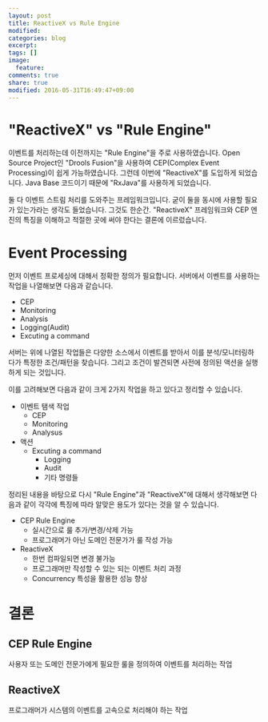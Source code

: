 ```yaml
---
layout: post
title: ReactiveX vs Rule Engine
modified:
categories: blog
excerpt:
tags: []
image:
  feature:
comments: true
share: true
modified: 2016-05-31T16:49:47+09:00
---
```


# "ReactiveX" vs "Rule Engine"

이벤트를 처리하는데 이전까지는 "Rule Engine"을 주로 사용하였습니다. Open Source Project인 "Drools Fusion"을 사용하여 CEP(Complex Event Processing)이 쉽게 가능하였습니다. 그런데 이번에 "ReactiveX"를 도입하게 되었습니다. Java Base 코드이기 때문에 "RxJava"를 사용하게 되었습니다.

둘 다 이벤트 스트림 처리를 도와주는 프레임워크입니다. 굳이 둘을 동시에 사용할 필요가 있는가라는 생각도 들었습니다. 그것도 한순간. "ReactiveX" 프레임워크와  CEP 엔진의 특징을 이해하고 적절한 곳에 써야 한다는 결론에 이르렀습니다.

# Event Processing

먼저 이벤트 프로세싱에 대해서 정확한 정의가 필요합니다. 서버에서 이벤트를 사용하는 작업을 나열해보면 다음과 같습니다.

- CEP
- Monitoring
- Analysis
- Logging(Audit)
- Excuting a command

서버는 위에 나열된 작업들은 다양한 소스에서 이벤트를 받아서 이를 분석/모니터링하다가 특정한 조건/패턴을 찾습니다. 그리고 조건이 발견되면 사전에 정의된 액션을 실행하게 되는 것입니다.

이를 고려해보면 다음과 같이 크게 2가지 작업을 하고 있다고 정리할 수 있습니다.

- 이벤트 탬색 작업
    + CEP
    + Monitoring
    + Analysus
- 액션
    + Excuting a command
        * Logging
        * Audit
        * 기타 명령들

정리된 내용을 바탕으로 다시 "Rule Engine"과 "ReactiveX"에 대해서 생각해보면 다음과 같이 각각에 특징에 따라 알맞은 용도가 있다는 것을 알 수 있습니다.

- CEP Rule Engine
    + 실시간으로 룰 추가/변경/삭제 가능
    + 프로그래머가 아닌 도메인 전문가가 룰 작성 가능
- ReactiveX
    + 한번 컴파일되면 변경 불가능
    + 프로그래머만 작성할 수 있는 되는 이벤트 처리 과정
    + Concurrency 특성을 활용한 성능 향상

# 결론

## CEP Rule Engine

사용자 또는 도메인 전문가에게 필요한 룰을 정의하여 이벤트를 처리하는 작업

## ReactiveX

프로그래머가 시스템의 이벤트를 고속으로 처리해야 하는 작업

